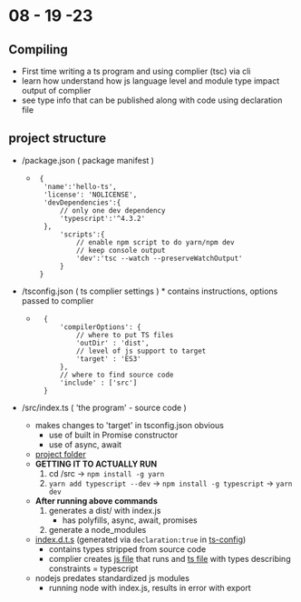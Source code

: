 # 08 - 19 -23
## Compiling
- First time writing a ts program and using complier (tsc) via cli
- learn how understand how js language level and module type impact output of complier
- see type info that can be published along with code using declaration file

## project structure
- /package.json ( package manifest )
    * ```
       {
        'name':'hello-ts',
        'license': 'NOLICENSE',
        'devDependencies':{
            // only one dev dependency
            'typescript':'^4.3.2'
        },
            'scripts':{
                // enable npm script to do yarn/npm dev
                // keep console output
                'dev':'tsc --watch --preserveWatchOutput'
            }
       }
      ```

- /tsconfig.json ( ts complier settings ) * contains instructions, options passed to complier
    * ```
        {
            'compilerOptions': {
                // where to put TS files
                'outDir' : 'dist',
                // level of js support to target
                'target' : 'ES3'
            },
            // where to find source code
            'include' : ['src']
        }
      ```


- /src/index.ts ( 'the program' - source code )
    * makes changes to 'target' in tsconfig.json obvious
        - use of built in Promise constructor
        - use of async, await
    * [project folder](../project/src/)
    - __GETTING IT TO ACTUALLY RUN__
        1. cd /src -> `npm install -g yarn`
        2. `yarn add typescript --dev` -> `npm install -g typescript` -> `yarn dev`
    - __After running above commands__
        1. generates a dist/ with index.js
            - has polyfills, async, await, promises
        2. generate a node_modules
    - [index.d.t.s](../project/dist/index.d.ts) (generated via `declaration:true` in [ts-config](../project/tsconfig.json))
        * contains types stripped from source code
        * complier creates [js file](../project/dist/index.js) that runs and [ts file](../project/dist/index.d.ts) with types describing constraints  = typescript
    - nodejs predates standardized js modules
        * running node with index.js, results in error with export
